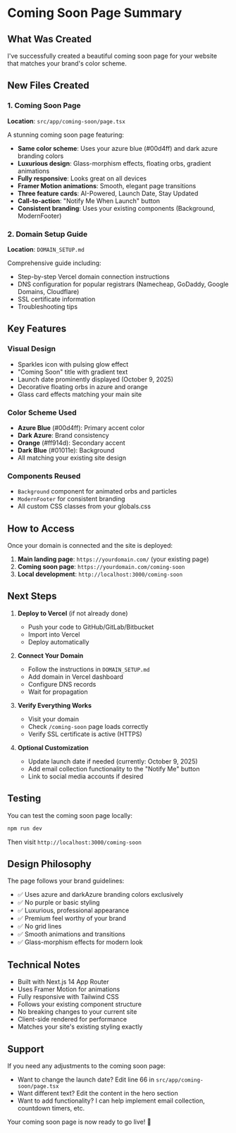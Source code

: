# Coming Soon Page Summary

## What Was Created

I've successfully created a beautiful coming soon page for your website that matches your brand's color scheme.

## New Files Created

### 1. Coming Soon Page
**Location**: `src/app/coming-soon/page.tsx`

A stunning coming soon page featuring:
- **Same color scheme**: Uses your azure blue (#00d4ff) and dark azure branding colors
- **Luxurious design**: Glass-morphism effects, floating orbs, gradient animations
- **Fully responsive**: Looks great on all devices
- **Framer Motion animations**: Smooth, elegant page transitions
- **Three feature cards**: AI-Powered, Launch Date, Stay Updated
- **Call-to-action**: "Notify Me When Launch" button
- **Consistent branding**: Uses your existing components (Background, ModernFooter)

### 2. Domain Setup Guide
**Location**: `DOMAIN_SETUP.md`

Comprehensive guide including:
- Step-by-step Vercel domain connection instructions
- DNS configuration for popular registrars (Namecheap, GoDaddy, Google Domains, Cloudflare)
- SSL certificate information
- Troubleshooting tips

## Key Features

### Visual Design
- Sparkles icon with pulsing glow effect
- "Coming Soon" title with gradient text
- Launch date prominently displayed (October 9, 2025)
- Decorative floating orbs in azure and orange
- Glass card effects matching your main site

### Color Scheme Used
- **Azure Blue** (#00d4ff): Primary accent color
- **Dark Azure**: Brand consistency
- **Orange** (#ff914d): Secondary accent
- **Dark Blue** (#01011e): Background
- All matching your existing site design

### Components Reused
- `Background` component for animated orbs and particles
- `ModernFooter` for consistent branding
- All custom CSS classes from your globals.css

## How to Access

Once your domain is connected and the site is deployed:

1. **Main landing page**: `https://yourdomain.com/` (your existing page)
2. **Coming soon page**: `https://yourdomain.com/coming-soon`
3. **Local development**: `http://localhost:3000/coming-soon`

## Next Steps

1. **Deploy to Vercel** (if not already done)
   - Push your code to GitHub/GitLab/Bitbucket
   - Import into Vercel
   - Deploy automatically

2. **Connect Your Domain**
   - Follow the instructions in `DOMAIN_SETUP.md`
   - Add domain in Vercel dashboard
   - Configure DNS records
   - Wait for propagation

3. **Verify Everything Works**
   - Visit your domain
   - Check `/coming-soon` page loads correctly
   - Verify SSL certificate is active (HTTPS)

4. **Optional Customization**
   - Update launch date if needed (currently: October 9, 2025)
   - Add email collection functionality to the "Notify Me" button
   - Link to social media accounts if desired

## Testing

You can test the coming soon page locally:
```bash
npm run dev
```
Then visit `http://localhost:3000/coming-soon`

## Design Philosophy

The page follows your brand guidelines:
- ✅ Uses azure and darkAzure branding colors exclusively
- ✅ No purple or basic styling
- ✅ Luxurious, professional appearance
- ✅ Premium feel worthy of your brand
- ✅ No grid lines
- ✅ Smooth animations and transitions
- ✅ Glass-morphism effects for modern look

## Technical Notes

- Built with Next.js 14 App Router
- Uses Framer Motion for animations
- Fully responsive with Tailwind CSS
- Follows your existing component structure
- No breaking changes to your current site
- Client-side rendered for performance
- Matches your site's existing styling exactly

## Support

If you need any adjustments to the coming soon page:
- Want to change the launch date? Edit line 66 in `src/app/coming-soon/page.tsx`
- Want different text? Edit the content in the hero section
- Want to add functionality? I can help implement email collection, countdown timers, etc.

Your coming soon page is now ready to go live! 🚀

